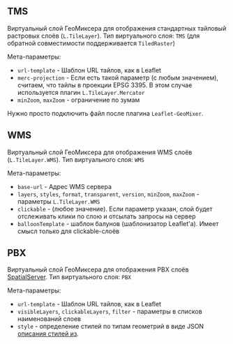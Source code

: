 ## TMS

Виртуальный слой ГеоМиксера для отображения стандартных тайловый растровых слоёв (`L.TileLayer`).
Тип виртуального слоя: `TMS` (для обратной совместимости поддерживается `TiledRaster`)

Мета-параметры:
  * `url-template` - Шаблон URL тайлов, как в Leaflet
  * `merc-projection` - Если есть такой параметр (с любым значением), считаем, что тайлы в проекции EPSG 3395. В этом случае используется плагин `L.TileLayer.Mercator`
  * `minZoom`, `maxZoom` - ограничение по зумам

Нужно просто подключить файл после плагина `Leaflet-GeoMixer`.

## WMS

Виртуальный слой ГеоМиксера для отображения WMS слоёв (`L.TileLayer.WMS`).
Тип виртуального слоя: `WMS`

Мета-параметры:
  * `base-url` - Адрес WMS сервера
  * `layers`, `styles`, `format`, `transparent`, `version`, `minZoom`, `maxZoom` - параметры `L.TileLayer.WMS`
  * `clickable` - (любое значение). Если параметр указан, слой будет отслеживать клики по слою и отсылать запросы на сервер
  * `balloonTemplate` - шаблон балунов (шаблонизатор Leaflet'а). Имеет смысл только для clickable-слоёв
  
## PBX

Виртуальный слой ГеоМиксера для отображения PBX слоёв [SpatialServer](https://github.com/spatialdev/PGRestAPI).
Тип виртуального слоя: `PBX`

Мета-параметры:
  * `url-template` - Шаблон URL тайлов, как в Leaflet
  * `visibleLayers`, `clickableLayers`, `filter` - параметры в списков наименований слоев
  * `style` - определение стилей по типам геометрий в виде JSON [описания стилей из](https://github.com/ScanEx/Leaflet.MapboxVectorTile/blob/master/docs/configuration.md).
  
  